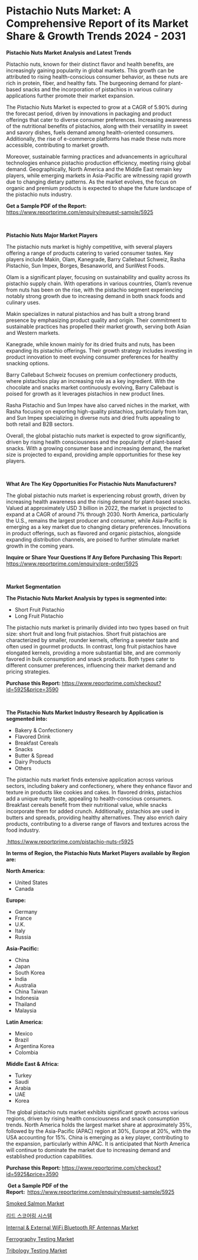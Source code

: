 <p><h1>Pistachio Nuts Market: A Comprehensive Report of its Market Share & Growth Trends 2024 - 2031</h1></p><p><strong>Pistachio Nuts Market Analysis and Latest Trends</strong></p>
<p><p>Pistachio nuts, known for their distinct flavor and health benefits, are increasingly gaining popularity in global markets. This growth can be attributed to rising health-conscious consumer behavior, as these nuts are rich in protein, fiber, and healthy fats. The burgeoning demand for plant-based snacks and the incorporation of pistachios in various culinary applications further promote their market expansion.</p><p>The Pistachio Nuts Market is expected to grow at a CAGR of 5.90% during the forecast period, driven by innovations in packaging and product offerings that cater to diverse consumer preferences. Increasing awareness of the nutritional benefits of pistachios, along with their versatility in sweet and savory dishes, fuels demand among health-oriented consumers. Additionally, the rise of e-commerce platforms has made these nuts more accessible, contributing to market growth.</p><p>Moreover, sustainable farming practices and advancements in agricultural technologies enhance pistachio production efficiency, meeting rising global demand. Geographically, North America and the Middle East remain key players, while emerging markets in Asia-Pacific are witnessing rapid growth due to changing dietary patterns. As the market evolves, the focus on organic and premium products is expected to shape the future landscape of the pistachio nuts industry.</p></p>
<p><strong>Get a Sample PDF of the Report:&nbsp;</strong> <a href="https://www.reportprime.com/enquiry/request-sample/5925">https://www.reportprime.com/enquiry/request-sample/5925</a></p>
<p>&nbsp;</p>
<p><strong>Pistachio Nuts Major Market Players</strong></p>
<p><p>The pistachio nuts market is highly competitive, with several players offering a range of products catering to varied consumer tastes. Key players include Makin, Olam, Kanegrade, Barry Callebaut Schweiz, Rasha Pistachio, Sun Impex, Borges, Besanaworld, and SunWest Foods. </p><p>Olam is a significant player, focusing on sustainability and quality across its pistachio supply chain. With operations in various countries, Olam’s revenue from nuts has been on the rise, with the pistachio segment experiencing notably strong growth due to increasing demand in both snack foods and culinary uses.</p><p>Makin specializes in natural pistachios and has built a strong brand presence by emphasizing product quality and origin. Their commitment to sustainable practices has propelled their market growth, serving both Asian and Western markets.</p><p>Kanegrade, while known mainly for its dried fruits and nuts, has been expanding its pistachio offerings. Their growth strategy includes investing in product innovation to meet evolving consumer preferences for healthy snacking options.</p><p>Barry Callebaut Schweiz focuses on premium confectionery products, where pistachios play an increasing role as a key ingredient. With the chocolate and snacks market continuously evolving, Barry Callebaut is poised for growth as it leverages pistachios in new product lines.</p><p>Rasha Pistachio and Sun Impex have also carved niches in the market, with Rasha focusing on exporting high-quality pistachios, particularly from Iran, and Sun Impex specializing in diverse nuts and dried fruits appealing to both retail and B2B sectors.</p><p>Overall, the global pistachio nuts market is expected to grow significantly, driven by rising health consciousness and the popularity of plant-based snacks. With a growing consumer base and increasing demand, the market size is projected to expand, providing ample opportunities for these key players.</p></p>
<p>&nbsp;</p>
<p><strong>What Are The Key Opportunities For Pistachio Nuts Manufacturers?</strong></p>
<p><p>The global pistachio nuts market is experiencing robust growth, driven by increasing health awareness and the rising demand for plant-based snacks. Valued at approximately USD 3 billion in 2022, the market is projected to expand at a CAGR of around 7% through 2030. North America, particularly the U.S., remains the largest producer and consumer, while Asia-Pacific is emerging as a key market due to changing dietary preferences. Innovations in product offerings, such as flavored and organic pistachios, alongside expanding distribution channels, are poised to further stimulate market growth in the coming years.</p></p>
<p><strong>Inquire or Share Your Questions If Any Before Purchasing This Report:</strong> <a href="https://www.reportprime.com/enquiry/pre-order/5925">https://www.reportprime.com/enquiry/pre-order/5925</a></p>
<p>&nbsp;</p>
<p><strong>Market Segmentation</strong></p>
<p><strong>The Pistachio Nuts Market Analysis by types is segmented into:</strong></p>
<p><ul><li>Short Fruit Pistachio</li><li>Long Fruit Pistachio</li></ul></p>
<p><p>The pistachio nuts market is primarily divided into two types based on fruit size: short fruit and long fruit pistachios. Short fruit pistachios are characterized by smaller, rounder kernels, offering a sweeter taste and often used in gourmet products. In contrast, long fruit pistachios have elongated kernels, providing a more substantial bite, and are commonly favored in bulk consumption and snack products. Both types cater to different consumer preferences, influencing their market demand and pricing strategies.</p></p>
<p><strong>Purchase this Report:&nbsp;</strong><a href="https://www.reportprime.com/checkout?id=5925&price=3590">https://www.reportprime.com/checkout?id=5925&price=3590</a></p>
<p>&nbsp;</p>
<p><strong>The Pistachio Nuts Market Industry Research by Application is segmented into:</strong></p>
<p><ul><li>Bakery & Confectionery</li><li>Flavored Drink</li><li>Breakfast Cereals</li><li>Snacks</li><li>Butter & Spread</li><li>Dairy Products</li><li>Others</li></ul></p>
<p><p>The pistachio nuts market finds extensive application across various sectors, including bakery and confectionery, where they enhance flavor and texture in products like cookies and cakes. In flavored drinks, pistachios add a unique nutty taste, appealing to health-conscious consumers. Breakfast cereals benefit from their nutritional value, while snacks incorporate them for added crunch. Additionally, pistachios are used in butters and spreads, providing healthy alternatives. They also enrich dairy products, contributing to a diverse range of flavors and textures across the food industry.</p></p>
<p><a href="https://www.reportprime.com/pistachio-nuts-r5925">&nbsp;https://www.reportprime.com/pistachio-nuts-r5925</a></p>
<p><strong>In terms of Region, the Pistachio Nuts Market Players available by Region are:</strong></p>
<p>
    <p> <strong> North America: </strong>
        <ul>
            <li>United States</li>
            <li>Canada</li>
        </ul>
        </p> 
    <p> <strong> Europe: </strong>
        <ul>
            <li>Germany</li>
            <li>France</li>
            <li>U.K.</li>
            <li>Italy</li>
            <li>Russia</li>
        </ul>
        </p> 
    <p> <strong> Asia-Pacific: </strong>
        <ul>
            <li>China</li>
            <li>Japan</li>
            <li>South Korea</li>
            <li>India</li>
            <li>Australia</li>
            <li>China Taiwan</li>
            <li>Indonesia</li>
            <li>Thailand</li>
            <li>Malaysia</li>
        </ul>
        </p> 
    <p> <strong> Latin America: </strong>
        <ul>
            <li>Mexico</li>
            <li>Brazil</li>
            <li>Argentina Korea</li>
            <li>Colombia</li>
        </ul>
        </p> 
    <p> <strong> Middle East & Africa: </strong>
        <ul>
            <li>Turkey</li>
            <li>Saudi</li>
            <li>Arabia</li>
            <li>UAE</li>
            <li>Korea</li>
        </ul>
    </p>
    </p>
<p><p>The global pistachio nuts market exhibits significant growth across various regions, driven by rising health consciousness and snack consumption trends. North America holds the largest market share at approximately 35%, followed by the Asia-Pacific (APAC) region at 30%, Europe at 20%, with the USA accounting for 15%. China is emerging as a key player, contributing to the expansion, particularly within APAC. It is anticipated that North America will continue to dominate the market due to increasing demand and established production capabilities.</p></p>
<p><strong>Purchase this Report: </strong><a href="https://www.reportprime.com/checkout?id=5925&price=3590">https://www.reportprime.com/checkout?id=5925&price=3590</a></p>
<p>&nbsp;<strong>Get a Sample PDF of the Report:&nbsp;&nbsp;</strong><a href="https://www.reportprime.com/enquiry/request-sample/5925">https://www.reportprime.com/enquiry/request-sample/5925</a></p>
<p><strong></strong></p>
<p><p><a href="https://github.com/JosephineMcguire65/Market-Research-Report-List-1/blob/main/smoked-salmon-market.md">Smoked Salmon Market</a></p><p><a href="https://medium.com/@walid_yasin/%EB%A6%AC%EB%93%9C-%EC%8A%A4%EC%BD%94%EC%96%B4%EB%A7%81-%EC%8B%9C%EC%8A%A4%ED%85%9C-%EC%8B%9C%EC%9E%A5-%EC%84%B1%EC%9E%A5-%EC%8B%9C%EC%9E%A5-%EC%84%B8%EB%B6%84%ED%99%94-%EB%B0%8F-%EC%A7%80%EC%97%AD-%EB%B6%84%EC%84%9D-2031%EB%85%84-%EA%B8%80%EB%A1%9C%EB%B2%8C-%EC%98%88%EC%B8%A1-b1eb945858b2">리드 스코어링 시스템</a></p><p><a href="https://issuu.com/reportprime-2/docs/internal-external-wifi-bluetooth-rf_45971a3711f126">Internal & External WiFi Bluetooth RF Antennas Market</a></p><p><a href="https://medium.com/@stewart.churchill9078/emerging-ferrography-testing-market-opportunities-market-analysis-for-investors-and-stakeholders-13eea182a51a">Ferrography Testing Market</a></p><p><a href="https://medium.com/@stewart.churchill9078/the-role-of-tribology-testing-market-applications-lubricants-metals-and-market-types-oil-85c67e3b35f1">Tribology Testing Market</a></p></p>